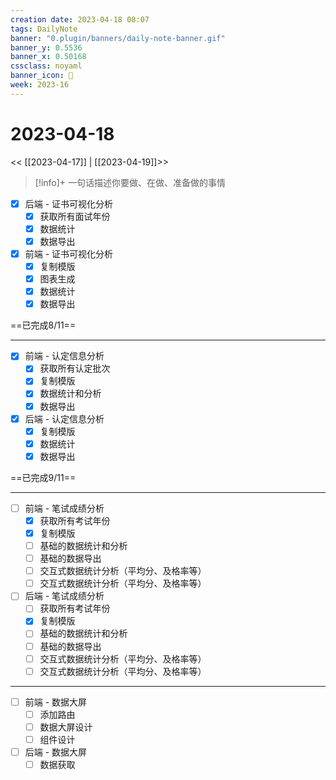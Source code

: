 ```yaml
---
creation date: 2023-04-18 08:07
tags: DailyNote
banner: "0.plugin/banners/daily-note-banner.gif"
banner_y: 0.5536
banner_x: 0.50168
cssclass: noyaml
banner_icon: 💌
week: 2023-16
---
```


# 2023-04-18

<< [[2023-04-17]] | [[2023-04-19]]>>


> [!info]+ 一句话描述你要做、在做、准备做的事情
> 

- [x] 后端 - 证书可视化分析
	- [x] 获取所有面试年份
	- [x] 数据统计
	- [x] 数据导出
- [x] 前端 - 证书可视化分析
	- [x] 复制模版
	- [x] 图表生成
	- [x] 数据统计
	- [x] 数据导出

==已完成8/11==

---

- [x] 前端 - 认定信息分析
	- [x] 获取所有认定批次
	- [x] 复制模版
	- [x] 数据统计和分析
	- [x] 数据导出
- [x] 后端 - 认定信息分析
	- [x] 复制模版
	- [x] 数据统计
	- [x] 数据导出

==已完成9/11==

---

- [ ] 前端 - 笔试成绩分析
	- [x] 获取所有考试年份
	- [x] 复制模版
	- [ ] 基础的数据统计和分析
	- [ ] 基础的数据导出
	- [ ] 交互式数据统计分析（平均分、及格率等）
	- [ ] 交互式数据统计分析（平均分、及格率等）
- [ ] 后端 - 笔试成绩分析
	- [ ] 获取所有考试年份
	- [x] 复制模版
	- [ ] 基础的数据统计和分析
	- [ ] 基础的数据导出
	- [ ] 交互式数据统计分析（平均分、及格率等）
	- [ ] 交互式数据统计分析（平均分、及格率等）

---

- [ ] 前端 - 数据大屏
	- [ ] 添加路由
	- [ ] 数据大屏设计
	- [ ] 组件设计
- [ ] 后端 - 数据大屏
	- [ ] 数据获取